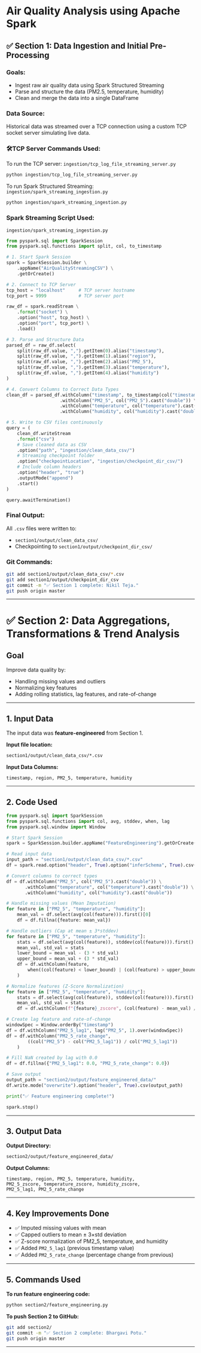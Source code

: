 # Air Quality Analysis using Apache Spark

## ✅ Section 1: Data Ingestion and Initial Pre-Processing

### Goals:
- Ingest raw air quality data using Spark Structured Streaming
- Parse and structure the data (PM2.5, temperature, humidity)
- Clean and merge the data into a single DataFrame

### Data Source:
Historical data was streamed over a TCP connection using a custom TCP socket server simulating live data.

### 🛠️TCP Server Commands Used:
To run the TCP server: `ingestion/tcp_log_file_streaming_server.py`
```bash
python ingestion/tcp_log_file_streaming_server.py
```
To run Spark Structured Streaming: `ingestion/spark_streaming_ingestion.py`
```bash
python ingestion/spark_streaming_ingestion.py
```

### Spark Streaming Script Used:
`ingestion/spark_streaming_ingestion.py`
```python
from pyspark.sql import SparkSession
from pyspark.sql.functions import split, col, to_timestamp

# 1. Start Spark Session
spark = SparkSession.builder \
    .appName("AirQualityStreamingCSV") \
    .getOrCreate()

# 2. Connect to TCP Server
tcp_host = "localhost"     # TCP server hostname
tcp_port = 9999            # TCP server port

raw_df = spark.readStream \
    .format("socket") \
    .option("host", tcp_host) \
    .option("port", tcp_port) \
    .load()

# 3. Parse and Structure Data
parsed_df = raw_df.select(
    split(raw_df.value, ",").getItem(0).alias("timestamp"),
    split(raw_df.value, ",").getItem(1).alias("region"),
    split(raw_df.value, ",").getItem(2).alias("PM2_5"),
    split(raw_df.value, ",").getItem(3).alias("temperature"),
    split(raw_df.value, ",").getItem(4).alias("humidity")
)

# 4. Convert Columns to Correct Data Types
clean_df = parsed_df.withColumn("timestamp", to_timestamp(col("timestamp"))) \
                    .withColumn("PM2_5", col("PM2_5").cast("double")) \
                    .withColumn("temperature", col("temperature").cast("double")) \
                    .withColumn("humidity", col("humidity").cast("double"))

# 5. Write to CSV files continuously
query = (
    clean_df.writeStream
    .format("csv")
    # Save cleaned data as CSV
    .option("path", "ingestion/clean_data_csv/")
    # Streaming checkpoint folder
    .option("checkpointLocation", "ingestion/checkpoint_dir_csv/")
    # Include column headers
    .option("header", "true")
    .outputMode("append")
    .start()
)

query.awaitTermination()
```

### Final Output:
All `.csv` files were written to:
- `section1/output/clean_data_csv/`
- Checkpointing to `section1/output/checkpoint_dir_csv/`

### Git Commands:
```bash
git add section1/output/clean_data_csv/*.csv
git add section1/output/checkpoint_dir_csv
git commit -m "✅ Section 1 complete: Nikil Teja."
git push origin master
```

---

# ✅ Section 2: Data Aggregations, Transformations & Trend Analysis

## Goal
Improve data quality by:
- Handling missing values and outliers
- Normalizing key features
- Adding rolling statistics, lag features, and rate-of-change

---

## 1. Input Data
The input data was **feature-engineered** from Section 1.

**Input file location:**
```bash
section1/output/clean_data_csv/*.csv
```

**Input Data Columns:**
```
timestamp, region, PM2_5, temperature, humidity
```

---

## 2. Code Used
```python
from pyspark.sql import SparkSession
from pyspark.sql.functions import col, avg, stddev, when, lag
from pyspark.sql.window import Window

# Start Spark Session
spark = SparkSession.builder.appName("FeatureEngineering").getOrCreate()

# Read input data
input_path = "section1/output/clean_data_csv/*.csv"
df = spark.read.option("header", True).option("inferSchema", True).csv(input_path)

# Convert columns to correct types
df = df.withColumn("PM2_5", col("PM2_5").cast("double")) \
       .withColumn("temperature", col("temperature").cast("double")) \
       .withColumn("humidity", col("humidity").cast("double"))

# Handle missing values (Mean Imputation)
for feature in ["PM2_5", "temperature", "humidity"]:
    mean_val = df.select(avg(col(feature))).first()[0]
    df = df.fillna({feature: mean_val})

# Handle outliers (Cap at mean ± 3*stddev)
for feature in ["PM2_5", "temperature", "humidity"]:
    stats = df.select(avg(col(feature)), stddev(col(feature))).first()
    mean_val, std_val = stats
    lower_bound = mean_val - (3 * std_val)
    upper_bound = mean_val + (3 * std_val)
    df = df.withColumn(feature,
        when((col(feature) < lower_bound) | (col(feature) > upper_bound), mean_val).otherwise(col(feature))
    )

# Normalize features (Z-Score Normalization)
for feature in ["PM2_5", "temperature", "humidity"]:
    stats = df.select(avg(col(feature)), stddev(col(feature))).first()
    mean_val, std_val = stats
    df = df.withColumn(f"{feature}_zscore", (col(feature) - mean_val) / std_val)

# Create lag feature and rate-of-change
windowSpec = Window.orderBy("timestamp")
df = df.withColumn("PM2_5_lag1", lag("PM2_5", 1).over(windowSpec))
df = df.withColumn("PM2_5_rate_change", 
        ((col("PM2_5") - col("PM2_5_lag1")) / col("PM2_5_lag1"))
    )

# Fill NaN created by lag with 0.0
df = df.fillna({"PM2_5_lag1": 0.0, "PM2_5_rate_change": 0.0})

# Save output
output_path = "section2/output/feature_engineered_data/"
df.write.mode("overwrite").option("header", True).csv(output_path)

print("✅ Feature engineering complete!")

spark.stop()
```

---

## 3. Output Data

**Output Directory:**
```bash
section2/output/feature_engineered_data/
```

**Output Columns:**
```
timestamp, region, PM2_5, temperature, humidity,
PM2_5_zscore, temperature_zscore, humidity_zscore,
PM2_5_lag1, PM2_5_rate_change
```

---

## 4. Key Improvements Done

- ✅ Imputed missing values with mean
- ✅ Capped outliers to mean ± 3×std deviation
- ✅ Z-score normalization of PM2_5, temperature, and humidity
- ✅ Added `PM2_5_lag1` (previous timestamp value)
- ✅ Added `PM2_5_rate_change` (percentage change from previous)

---

## 5. Commands Used

**To run feature engineering code:**
```bash
python section2/feature_engineering.py
```

**To push Section 2 to GitHub:**
```bash
git add section2/
git commit -m "✅ Section 2 complete: Bhargavi Potu."
git push origin master
```

---
